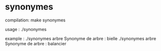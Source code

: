 # synonymes

compilation:
make synonymes

usage : 
./synonymes <mots>

example : 
./synonymes arbre
Synonyme de arbre : bielle
./synonymes arbre
Synonyme de arbre : balancier
